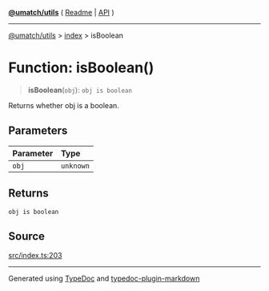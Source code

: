 [**@umatch/utils**](../../README.md) ( [Readme](../../README.md) \| [API](../../API.md) )

---

[@umatch/utils](../../API.md) > [index](../README.md) > isBoolean

# Function: isBoolean()

> **isBoolean**(`obj`): `obj is boolean`

Returns whether obj is a boolean.

## Parameters

| Parameter | Type      |
| :-------- | :-------- |
| `obj`     | `unknown` |

## Returns

`obj is boolean`

## Source

[src/index.ts:203](https://github.com/umatch-oficial/utils/blob/618b1ef/src/index.ts#L203)

---

Generated using [TypeDoc](https://typedoc.org/) and [typedoc-plugin-markdown](https://www.npmjs.com/package/typedoc-plugin-markdown)
